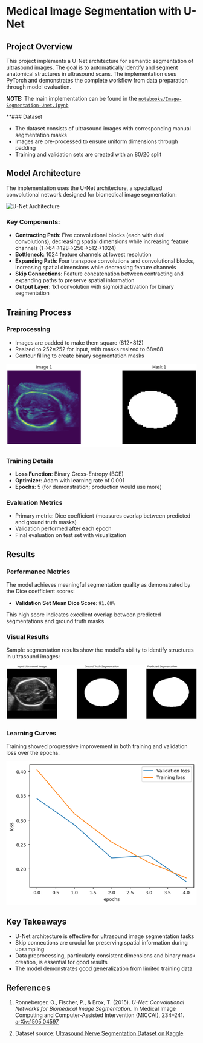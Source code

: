 # Medical Image Segmentation with U-Net

## Project Overview

This project implements a U-Net architecture for semantic segmentation of ultrasound images. The goal is to automatically identify and segment anatomical structures in ultrasound scans. The implementation uses PyTorch and demonstrates the complete workflow from data preparation through model evaluation.

**NOTE:** The main implementation can be found in the [`notebooks/Image-Segmentation-Unet.ipynb`](notebooks/Image-Segmentation-Unet.ipynb)

**### Dataset
- The dataset consists of ultrasound images with corresponding manual segmentation masks
- Images are pre-processed to ensure uniform dimensions through padding
- Training and validation sets are created with an 80/20 split

## Model Architecture

The implementation uses the U-Net architecture, a specialized convolutional network designed for biomedical image segmentation:

![U-Net Architecture](https://lmb.informatik.uni-freiburg.de/people/ronneber/u-net/u-net-architecture.png)

### Key Components:
- **Contracting Path**: Five convolutional blocks (each with dual convolutions), decreasing spatial dimensions while increasing feature channels (1→64→128→256→512→1024)
- **Bottleneck**: 1024 feature channels at lowest resolution
- **Expanding Path**: Four transpose convolutions and convolutional blocks, increasing spatial dimensions while decreasing feature channels
- **Skip Connections**: Feature concatenation between contracting and expanding paths to preserve spatial information
- **Output Layer**: 1x1 convolution with sigmoid activation for binary segmentation

## Training Process

### Preprocessing
- Images are padded to make them square (812×812)
- Resized to 252×252 for input, with masks resized to 68×68
- Contour filling to create binary segmentation masks
  
![Sample](results/sample.png)

### Training Details
- **Loss Function**: Binary Cross-Entropy (BCE)
- **Optimizer**: Adam with learning rate of 0.001
- **Epochs**: 5 (for demonstration; production would use more)

### Evaluation Metrics
- Primary metric: Dice coefficient (measures overlap between predicted and ground truth masks)
- Validation performed after each epoch
- Final evaluation on test set with visualization

## Results

### Performance Metrics
The model achieves meaningful segmentation quality as demonstrated by the Dice coefficient scores:
- **Validation Set Mean Dice Score**: `91.68%`

This high score indicates excellent overlap between predicted segmentations and ground truth masks


### Visual Results
Sample segmentation results show the model's ability to identify structures in ultrasound images:

![Sample Segmentations](results/seg_sample.png)

### Learning Curves
Training showed progressive improvement in both training and validation loss over the epochs.

![learning_curve](results/curve.png)

## Key Takeaways

- U-Net architecture is effective for ultrasound image segmentation tasks
- Skip connections are crucial for preserving spatial information during upsampling
- Data preprocessing, particularly consistent dimensions and binary mask creation, is essential for good results
- The model demonstrates good generalization from limited training data

## References

1. Ronneberger, O., Fischer, P., & Brox, T. (2015). *U-Net: Convolutional Networks for Biomedical Image Segmentation*. In Medical Image Computing and Computer-Assisted Intervention (MICCAI), 234–241. [arXiv:1505.04597](https://arxiv.org/abs/1505.04597)

2. Dataset source: [Ultrasound Nerve Segmentation Dataset on Kaggle](https://www.kaggle.com/competitions/ultrasound-nerve-segmentation/data)


